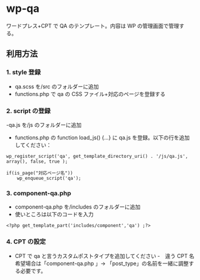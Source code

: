 # wp-qa

ワードプレス+CPT で QA のテンプレート。内容は WP の管理画面で管理する。

## 利用方法

### 1. style 登録

- qa.scss を/src のフォルダーに追加
- functions.php で qa の CSS ファイル+対応のページを登録する

### 2. script の登録

-qa.js を/js のフォルダーに追加

- functions.php の function load_js() {...} に qa.js を登録。以下の行を追加してください：

```
wp_register_script('qa', get_template_directory_uri() . '/js/qa.js', array(), false, true );

if(is_page("対応ページ名"))
    wp_enqueue_script('qa');

```

### 3. component-qa.php

- component-qa.php を/includes のフォルダーに追加
- 使いところは以下のコードを入力

```
<?php get_template_part('includes/component','qa') ;?>

```

### 4. CPT の設定

- CPT で qa と言うカスタムポストタイプを追加してください -　違う CPT 名希望場合は「component-qa.php 」→ 「post_type」の名前を一緒に調整する必要です。
